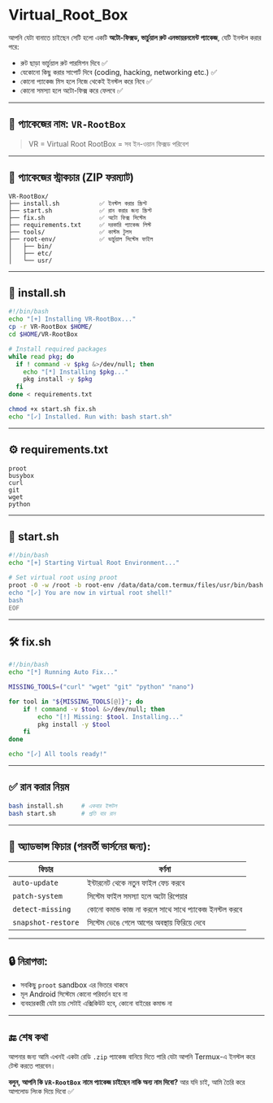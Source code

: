 # Virtual_Root_Box

আপনি যেটা বানাতে চাইছেন সেটি হলো একটি **অটো-ফিক্সড, ভার্চুয়াল রুট এনভায়রনমেন্ট প্যাকেজ**, যেটি ইনস্টল করার পরে:

* রুট ছাড়া ভার্চুয়াল রুট পারমিশন দিবে ✅
* যেকোনো কিছু করার সাপোর্ট দিবে (coding, hacking, networking etc.) ✅
* কোনো প্যাকেজ মিস হলে নিজে থেকেই ইনস্টল করে নিবে ✅
* কোনো সমস্যা হলে অটো-ফিক্স করে ফেলবে ✅

---

## 🎯 প্যাকেজের নাম: `VR-RootBox`

> VR = Virtual Root
> RootBox = সব ইন-ওয়ান ফিক্সড পরিবেশ

---

## 📁 প্যাকেজের স্ট্রাকচার (ZIP ফরম্যাট)

```
VR-RootBox/
├── install.sh           ✅ ইনস্টল করার স্ক্রিপ্ট
├── start.sh             ✅ রান করার জন্য স্ক্রিপ্ট
├── fix.sh               ✅ অটো ফিক্স সিস্টেম
├── requirements.txt     ✅ দরকারি প্যাকেজ লিস্ট
├── tools/               ✅ কাস্টম টুলস
├── root-env/            ✅ ভার্চুয়াল সিস্টেম ফাইল
│   ├── bin/
│   ├── etc/
│   └── usr/
```

---

## 🔧 install.sh

```bash
#!/bin/bash
echo "[+] Installing VR-RootBox..."
cp -r VR-RootBox $HOME/
cd $HOME/VR-RootBox

# Install required packages
while read pkg; do
  if ! command -v $pkg &>/dev/null; then
    echo "[*] Installing $pkg..."
    pkg install -y $pkg
  fi
done < requirements.txt

chmod +x start.sh fix.sh
echo "[✓] Installed. Run with: bash start.sh"
```

---

## ⚙️ requirements.txt

```
proot
busybox
curl
git
wget
python
```

---

## 🚀 start.sh

```bash
#!/bin/bash
echo "[+] Starting Virtual Root Environment..."

# Set virtual root using proot
proot -0 -w /root -b root-env /data/data/com.termux/files/usr/bin/bash --login <<EOF
echo "[✓] You are now in virtual root shell!"
bash
EOF
```

---

## 🛠️ fix.sh

```bash
#!/bin/bash
echo "[*] Running Auto Fix..."

MISSING_TOOLS=("curl" "wget" "git" "python" "nano")

for tool in "${MISSING_TOOLS[@]}"; do
    if ! command -v $tool &>/dev/null; then
        echo "[!] Missing: $tool. Installing..."
        pkg install -y $tool
    fi
done

echo "[✓] All tools ready!"
```

---

## ✅ রান করার নিয়ম

```bash
bash install.sh     # একবার ইন্সটল
bash start.sh       # প্রতি বার রান
```

---

## 🎁 অ্যাডভান্স ফিচার (পরবর্তী ভার্সনের জন্য):

| ফিচার              | বর্ণনা                                                |
| ------------------ | ----------------------------------------------------- |
| `auto-update`      | ইন্টারনেট থেকে নতুন ফাইল ফেচ করবে                     |
| `patch-system`     | সিস্টেম ফাইল সমস্যা হলে অটো রিপেয়ার                  |
| `detect-missing`   | কোনো কমান্ড কাজ না করলে সাথে সাথে প্যাকেজ ইনস্টল করবে |
| `snapshot-restore` | সিস্টেম ভেঙে গেলে আগের অবস্থায় ফিরিয়ে দেবে          |

---

## 🔒 নিরাপত্তা:

* সবকিছু `proot` sandbox এর ভিতরে থাকবে
* মূল Android সিস্টেমে কোনো পরিবর্তন হবে না
* ব্যবহারকারী যেটা চায় সেটাই এক্সিকিউট হবে, কোনো বাইরের কমান্ড না

---

## 🔚 শেষ কথা

আপনার জন্য আমি এখনই একটা রেডি `.zip` প্যাকেজ বানিয়ে দিতে পারি যেটা আপনি Termux-এ ইনস্টল করে টেস্ট করতে পারবেন।

**বলুন, আপনি কি `VR-RootBox` নামে প্যাকেজ চাইছেন নাকি অন্য নাম দিবো?**
আর যদি চাই, আমি তৈরি করে আপলোড লিংক দিয়ে দিবো ✅
